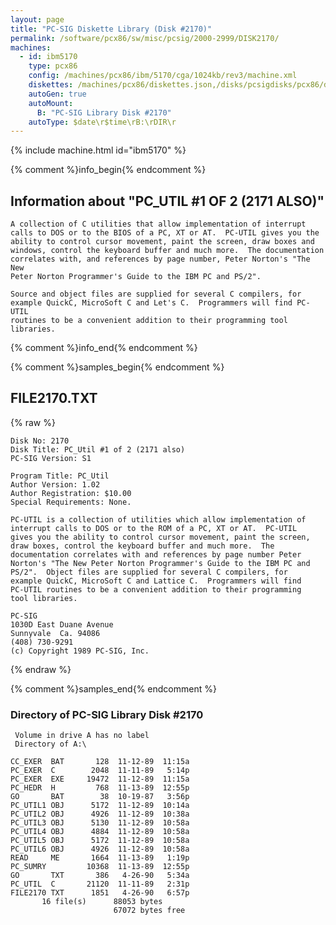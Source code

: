 ```yaml
---
layout: page
title: "PC-SIG Diskette Library (Disk #2170)"
permalink: /software/pcx86/sw/misc/pcsig/2000-2999/DISK2170/
machines:
  - id: ibm5170
    type: pcx86
    config: /machines/pcx86/ibm/5170/cga/1024kb/rev3/machine.xml
    diskettes: /machines/pcx86/diskettes.json,/disks/pcsigdisks/pcx86/diskettes.json
    autoGen: true
    autoMount:
      B: "PC-SIG Library Disk #2170"
    autoType: $date\r$time\rB:\rDIR\r
---
```


{% include machine.html id="ibm5170" %}

{% comment %}info_begin{% endcomment %}

## Information about "PC_UTIL #1 OF 2 (2171 ALSO)"

    A collection of C utilities that allow implementation of interrupt
    calls to DOS or to the BIOS of a PC, XT or AT.  PC-UTIL gives you the
    ability to control cursor movement, paint the screen, draw boxes and
    windows, control the keyboard buffer and much more.  The documentation
    correlates with, and references by page number, Peter Norton's "The New
    Peter Norton Programmer's Guide to the IBM PC and PS/2".
    
    Source and object files are supplied for several C compilers, for
    example QuickC, MicroSoft C and Let's C.  Programmers will find PC-UTIL
    routines to be a convenient addition to their programming tool
    libraries.
{% comment %}info_end{% endcomment %}

{% comment %}samples_begin{% endcomment %}

## FILE2170.TXT

{% raw %}
```
Disk No: 2170                                                           
Disk Title: PC_Util #1 of 2 (2171 also)                                 
PC-SIG Version: S1                                                      
                                                                        
Program Title: PC_Util                                                  
Author Version: 1.02                                                    
Author Registration: $10.00                                             
Special Requirements: None.                                             
                                                                        
PC-UTIL is a collection of utilities which allow implementation of      
interrupt calls to DOS or to the ROM of a PC, XT or AT.  PC-UTIL        
gives you the ability to control cursor movement, paint the screen,     
draw boxes, control the keyboard buffer and much more.  The             
documentation correlates with and references by page number Peter       
Norton's "The New Peter Norton Programmer's Guide to the IBM PC and     
PS/2".  Object files are supplied for several C compilers, for          
example QuickC, MicroSoft C and Lattice C.  Programmers will find       
PC-UTIL routines to be a convenient addition to their programming       
tool libraries.                                                         
                                                                        
PC-SIG                                                                  
1030D East Duane Avenue                                                 
Sunnyvale  Ca. 94086                                                    
(408) 730-9291                                                          
(c) Copyright 1989 PC-SIG, Inc.                                         
```
{% endraw %}

{% comment %}samples_end{% endcomment %}

### Directory of PC-SIG Library Disk #2170

     Volume in drive A has no label
     Directory of A:\

    CC_EXER  BAT       128  11-12-89  11:15a
    PC_EXER  C        2048  11-11-89   5:14p
    PC_EXER  EXE     19472  11-12-89  11:15a
    PC_HEDR  H         768  11-13-89  12:55p
    GO       BAT        38  10-19-87   3:56p
    PC_UTIL1 OBJ      5172  11-12-89  10:14a
    PC_UTIL2 OBJ      4926  11-12-89  10:38a
    PC_UTIL3 OBJ      5130  11-12-89  10:58a
    PC_UTIL4 OBJ      4884  11-12-89  10:58a
    PC_UTIL5 OBJ      5172  11-12-89  10:58a
    PC_UTIL6 OBJ      4926  11-12-89  10:58a
    READ     ME       1664  11-13-89   1:19p
    PC_SUMRY         10368  11-13-89  12:55p
    GO       TXT       386   4-26-90   5:34a
    PC_UTIL  C       21120  11-11-89   2:31p
    FILE2170 TXT      1851   4-26-90   6:57p
           16 file(s)      88053 bytes
                           67072 bytes free
